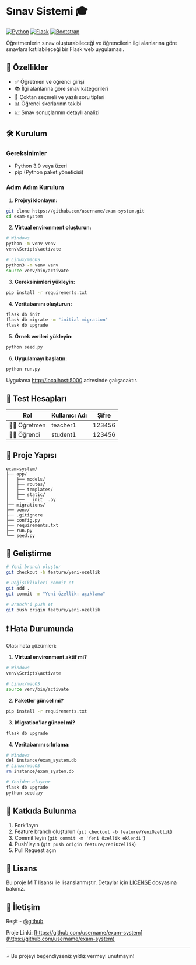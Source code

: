 # Sınav Sistemi 🎓

[![Python](https://img.shields.io/badge/Python-3.9+-blue.svg)](https://www.python.org/downloads/)
[![Flask](https://img.shields.io/badge/Flask-3.0.0-brightgreen.svg)](https://flask.palletsprojects.com/en/3.0.x/)
[![Bootstrap](https://img.shields.io/badge/Bootstrap-5.3-purple.svg)](https://getbootstrap.com/)

Öğretmenlerin sınav oluşturabileceği ve öğrencilerin ilgi alanlarına göre sınavlara katılabileceği bir Flask web uygulaması.

## 🚀 Özellikler

- ✅ Öğretmen ve öğrenci girişi
- 📚 İlgi alanlarına göre sınav kategorileri
- 📝 Çoktan seçmeli ve yazılı soru tipleri
- 📊 Öğrenci skorlarının takibi
- 📈 Sınav sonuçlarının detaylı analizi

## 🛠️ Kurulum

### Gereksinimler

- Python 3.9 veya üzeri
- pip (Python paket yöneticisi)

### Adım Adım Kurulum

1. **Projeyi klonlayın:**
```bash
git clone https://github.com/username/exam-system.git
cd exam-system
```

2. **Virtual environment oluşturun:**
```bash
# Windows
python -m venv venv
venv\Scripts\activate

# Linux/macOS
python3 -m venv venv
source venv/bin/activate
```

3. **Gereksinimleri yükleyin:**
```bash
pip install -r requirements.txt
```

4. **Veritabanını oluşturun:**
```bash
flask db init
flask db migrate -m "initial migration"
flask db upgrade
```

5. **Örnek verileri yükleyin:**
```bash
python seed.py
```

6. **Uygulamayı başlatın:**
```bash
python run.py
```

Uygulama [http://localhost:5000](http://localhost:5000) adresinde çalışacaktır.

## 👥 Test Hesapları

| Rol | Kullanıcı Adı | Şifre |
|-----|---------------|-------|
| 👨‍🏫 Öğretmen | teacher1 | 123456 |
| 👨‍🎓 Öğrenci | student1 | 123456 |

## 📁 Proje Yapısı

```
exam-system/
├── app/
│   ├── models/
│   ├── routes/
│   ├── templates/
│   ├── static/
│   └── __init__.py
├── migrations/
├── venv/
├── .gitignore
├── config.py
├── requirements.txt
├── run.py
└── seed.py
```

## 🔧 Geliştirme

```bash
# Yeni branch oluştur
git checkout -b feature/yeni-ozellik

# Değişiklikleri commit et
git add .
git commit -m "Yeni özellik: açıklama"

# Branch'i push et
git push origin feature/yeni-ozellik
```

## ❗ Hata Durumunda

Olası hata çözümleri:

1. **Virtual environment aktif mi?**
```bash
# Windows
venv\Scripts\activate

# Linux/macOS
source venv/bin/activate
```

2. **Paketler güncel mi?**
```bash
pip install -r requirements.txt
```

3. **Migration'lar güncel mi?**
```bash
flask db upgrade
```

4. **Veritabanını sıfırlama:**
```bash
# Windows
del instance/exam_system.db
# Linux/macOS
rm instance/exam_system.db

# Yeniden oluştur
flask db upgrade
python seed.py
```

## 🤝 Katkıda Bulunma

1. Fork'layın
2. Feature branch oluşturun (`git checkout -b feature/YeniOzellik`)
3. Commit'leyin (`git commit -m 'Yeni özellik eklendi'`)
4. Push'layın (`git push origin feature/YeniOzellik`)
5. Pull Request açın

## 📝 Lisans

Bu proje MIT lisansı ile lisanslanmıştır. Detaylar için [LICENSE](LICENSE) dosyasına bakınız.

## 📧 İletişim

Reşit - [@github](https://github.com/username)

Proje Linki: [https://github.com/username/exam-system](https://github.com/username/exam-system)

---
⭐️ Bu projeyi beğendiyseniz yıldız vermeyi unutmayın!
